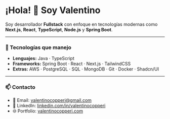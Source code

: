 # ¡Hola! 👋 Soy Valentino

Soy desarrollador **Fullstack** con enfoque en tecnologías modernas como **Next.js**, **React**, **TypeScript**, **Node.js** y **Spring Boot**.

---

### 🚀 Tecnologías que manejo

- **Lenguajes:** Java · TypeScript  
- **Frameworks:** Spring Boot · React · Next.js · TailwindCSS  
- **Extras:** AWS · PostgreSQL · SQL · MongoDB · Git · Docker · Shadcn/UI  

---

### 📫 Contacto

- 📧 Email: [valentinocopperi@gmail.com](mailto:valentinocopperi@gmail.com)  
- 💼 LinkedIn: [linkedin.com/in/valentinocopperi](https://www.linkedin.com/in/valentinocopperi/)  
- 🌐 Portfolio: [valentinocopperi.com](https://valentinocopperi.com)


